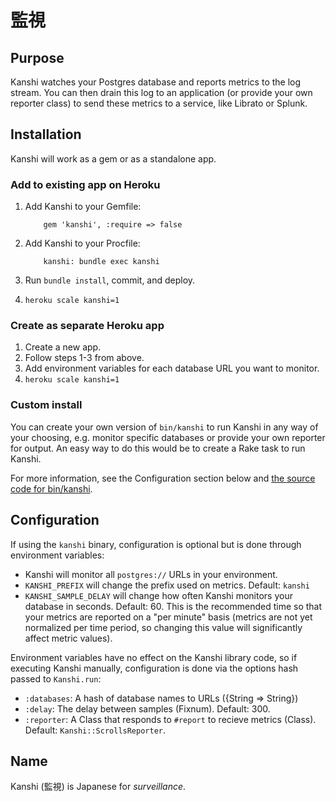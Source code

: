 # 監視

## Purpose

Kanshi watches your Postgres database and reports metrics to the log
stream. You can then drain this log to an application (or provide your
own reporter class) to send these metrics to a service, like Librato or
Splunk.

## Installation

Kanshi will work as a gem or as a standalone app.

### Add to existing app on Heroku

1. Add Kanshi to your Gemfile:

           gem 'kanshi', :require => false

2. Add Kanshi to your Procfile:

           kanshi: bundle exec kanshi

3. Run `bundle install`, commit, and deploy.
4. `heroku scale kanshi=1`

### Create as separate Heroku app

1. Create a new app.
2. Follow steps 1-3 from above.
3. Add environment variables for each database URL you want to monitor.
4. `heroku scale kanshi=1`

### Custom install

You can create your own version of `bin/kanshi` to run Kanshi in any way
of your choosing, e.g. monitor specific databases or provide your own
reporter for output. An easy way to do this would be to create a Rake
task to run Kanshi.

For more information, see the Configuration section below and [the
source code for bin/kanshi](/heroku/kanshi/blob/master/bin/kanshi).

## Configuration

If using the `kanshi` binary, configuration is optional but is done
through environment variables:

* Kanshi will monitor all `postgres://` URLs in your environment.
* `KANSHI_PREFIX` will change the prefix used on metrics. Default:
  `kanshi`
* `KANSHI_SAMPLE_DELAY` will change how often Kanshi monitors your
  database in seconds. Default: 60. This is the recommended time so that
  your metrics are reported on a "per minute" basis (metrics are not yet
  normalized per time period, so changing this value will significantly
  affect metric values).

Environment variables have no effect on the Kanshi library code, so if
executing Kanshi manually, configuration is done via the options hash
passed to `Kanshi.run`:

* `:databases`: A hash of database names to URLs ({String => String})
* `:delay`: The delay between samples (Fixnum). Default: 300.
* `:reporter`: A Class that responds to `#report` to recieve metrics
  (Class). Default: `Kanshi::ScrollsReporter`.

## Name

Kanshi (監視) is Japanese for _surveillance_.
